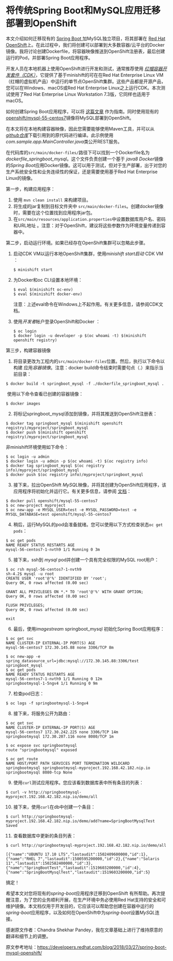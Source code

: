 # 将传统Spring Boot和MySQL应用迁移部署到OpenShift

本文介绍如何迁移现有的 [Spring Boot ](http://projects.spring.io/spring-boot/)加MySQL独立项目，将其部署在 [Red Hat OpenShift](https://developers.redhat.com/products/openshift/overview/)上。在此过程中，我们将创建可以部署到大多数容器/云平台的Docker镜像。我将讨论创建Dockerfile，将容器映像推送到OpenShift注册表，最后创建运行的Pod，并部署Spring Boot应用程序。

开发人员在本地机器上使用OpenShift进行开发和测试，通常推荐使用  [*红帽容器开发套件（CDK）*](https://developers.redhat.com/products/cdk/overview/)，它提供了基于minishift的可在在Red Hat Enterprise Linux VM（红帽的虚拟机产品）中运行的单节点OpenShift集群。这些产品都是开源产品，您可以在Windows、macOS或Red Hat Enterprise Linux之上运行CDK。本次测试使用了Red Hat Enterprise Linux Workstation 7.3版，它同样也适用于macOS。

如何创建Spring Boot应用程序，可以将  [这篇文章](https://spring.io/guides/gs/accessing-data-mysql/)  作为指南。同时使用现有的[openshift/mysql-55-centos7](https://docs.openshift.com/container-platform/3.11/using_images/db_images/mysql.html)镜像将MySQL部署到OpenShift。

在本文将在本地构建容器映像，因此您需要能够使用Maven工具，并可以从[*github仓库*](https://github.com/1984shekhar/POC/tree/master/mysql-springboot-docker-openshift)下载引用到的原代码进行编译。此示例使用*com.sample.app.MainController.java*类公开REST服务。

在代码库的`src/main/docker-files/`路径下可以找到一个Dockerfile名为*dockerfile_springboot_mysql*。这个文件负责创建一个基于 *java8 Docker*镜像的*Spring Boot*应用Docker镜像。这可以用于测试，但对于生产部署，出于对您的生产系统安全性和业务连续性的保证，还是需要使用基于Red Hat Enterprise Linux的镜像。

第一步，构建应用程序：

1. 使用 `mvn clean install` 来构建项目。
2. 将生成的jar复制到目标文件夹中  `src/main/docker-files`。创建docker镜像时，需要在这个位置找到应用程序jar包。
3. 在`src/main/resources/application.properties`中设置数据库用户名、密码和URL地址 。注意：对于OpenShift，建议将这些参数作为环境变量传递到容器中。

第二步，启动运行环境。如果已经存在OpenShift集群可以忽略此步骤。

1. 启动CDK VM以运行本地OpenShift集群，使用*minishift start启动* CDK VM  ：

   ```shell
   $ minishift start 
   ```

2. 为Docker和oc CLI设置本地环境：

   ```shell
   $ eval $(minishift oc-env) 
   $ eval $(minishift docker-env) 
   ```

   注意：上述eval命令在Windows上不起作用。有关更多信息，请参阅CDK文档。

3. 使用*开发者*帐户登录OpenShift和Docker  ：

   ```shell
   $ oc login
   $ docker login -u developer -p $(oc whoami -t) $(minishift openshift registry)
   ```

第三步，构建容器镜像

1. 将目录更改为工程内的`src/main/docker-files`位置。然后，执行以下命令以构建 应用*容器镜像*。注意：docker build命令结束时需要句点（.）来指示当前目录：

```shell
$ docker build -t springboot_mysql -f ./dockerfile_springboot_mysql .
```

​	使用以下命令查看已创建的容器镜像：

```shell
$ docker images
```

2. 将标记springboot_mysql添加到镜像，并将其推送到OpenShift注册表：

```shell
$ docker tag springboot_mysql $(minishift openshift registry)/myproject/springboot_mysql
$ docker push $(minishift openshift registry)/myproject/springboot_mysql
```

非minishift环境使用如下命令：

```shell
$ oc login -u admin
$ docker login -u admin -p $(oc whoami -t) $(oc registry info)
$ docker tag springboot_mysql $(oc registry info)/myproject/springboot_mysql
$ docker push $(oc registry info)/myproject/springboot_mysql
```

3. 接下来，拉出OpenShift  *MySQL*映像，并将其创建为OpenShift应用程序，该应用程序将初始化并运行它。有关更多信息，请参阅 [文档](https://docs.openshift.com/container-platform/3.11/using_images/db_images/mysql.html)：

```shell
$ docker pull openshift/mysql-55-centos7
$ oc new-project myproject
$ oc new-app -e MYSQL_USER=test -e MYSQL_PASSWORD=test -e MYSQL_DATABASE=test openshift/mysql-55-centos7
```

4. 稍后，运行MySQL的pod会准备就绪。您可以使用以下方式检查状态`oc get pods`：

```shell
$ oc get pods
NAME READY STATUS RESTARTS AGE 
mysql-56-centos7-1-nvth9 1/1 Running 0 3m
```

5. 接下来，ssh到  *mysql* pod并创建一个具有完全权限的MySQL root用户：

```shell
$ oc rsh mysql-56-centos7-1-nvth9
sh-4.2$ mysql -u root
CREATE USER 'root'@'%' IDENTIFIED BY 'root';
Query OK, 0 rows affected (0.00 sec)
 
GRANT ALL PRIVILEGES ON *.* TO 'root'@'%' WITH GRANT OPTION;
Query OK, 0 rows affected (0.00 sec)
 
FLUSH PRIVILEGES;
Query OK, 0 rows affected (0.00 sec)
 
exit
```

6. 最后，使用*imagestream* springboot_mysql 初始化Spring Boot应用程序：

```shell
$ oc get svc
NAME CLUSTER-IP EXTERNAL-IP PORT(S) AGE
mysql-56-centos7 172.30.145.88 none 3306/TCP 8m
 
$ oc new-app -e spring_datasource_url=jdbc:mysql://172.30.145.88:3306/test springboot_mysql
$ oc get pods
NAME READY STATUS RESTARTS AGE
mysql-56-centos7-1-nvth9 1/1 Running 0 12m
springbootmysql-1-5ngv4 1/1 Running 0 9m
```

7. 检查pod日志：

```shell
$ oc logs -f springbootmysql-1-5ngv4
```

8. 接下来，将服务公开为路由：

```shell
$ oc get svc
NAME CLUSTER-IP EXTERNAL-IP PORT(S) AGE
mysql-56-centos7 172.30.242.225 none 3306/TCP 14m
springbootmysql 172.30.207.116 none 8080/TCP 1m
 
$ oc expose svc springbootmysql
route "springbootmysql" exposed
 
$ oc get route
NAME HOST/PORT PATH SERVICES PORT TERMINATION WILDCARD
springbootmysql springbootmysql-myproject.192.168.42.182.nip.io springbootmysql 8080-tcp None
```

9. 使用`curl`测试应用程序。您应该看到数据库表中所有条目的列表：

```shell
$ curl -v http://springbootmysql-myproject.192.168.42.182.nip.io/demo/all
```

10. 接下来，使用`curl`在db中创建一个条目：

```shell
$ curl http://springbootmysql-myproject.192.168.42.182.nip.io/demo/add?name=SpringBootMysqlTest
Saved
```

11. 查看数据库中更新的条目列表：

```shell
$ curl http://springbootmysql-myproject.192.168.42.182.nip.io/demo/all
 
[{"name":"UBUNTU 17.10 LTS","lastaudit":1502409600000,"id":1},{"name":"RHEL 7","lastaudit":1500595200000,"id":2},{"name":"Solaris 11","lastaudit":1502582400000,"id":3},{"name":"SpringBootTest","lastaudit":1519603200000,"id":4},{"name":"SpringBootMysqlTest","lastaudit":1519603200000,"id":5}
```



搞定！

希望本文对您将现有的*spring-boot*应用程序迁移到OpenShift 有所帮助。再次提醒注意，为了您的业务顺利开展，在生产环境中务必使用Red Hat支持的安全和可维护镜像。本文档仅用于开发目的，它应该可以帮助您创建在容器中运行的*spring-boot*应用程序，以及如何在OpenShift中为*spring-boot*设置*MySQL*连接。



感谢原文作者：Chandra Shekhar Pandey，我在文章基础上进行了维持原意的翻译和细节上的调整。

原文参考地址：https://developers.redhat.com/blog/2018/03/27/spring-boot-mysql-openshift/
